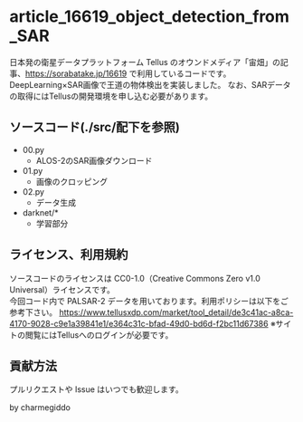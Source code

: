 # article_16619_object_detection_from_SAR
日本発の衛星データプラットフォーム Tellus のオウンドメディア「宙畑」の記事、https://sorabatake.jp/16619 で利用しているコードです。
DeepLearning×SAR画像で王道の物体検出を実装しました。
なお、SARデータの取得にはTellusの開発環境を申し込む必要があります。

## ソースコード(./src/配下を参照)
- 00.py
  - ALOS-2のSAR画像ダウンロード
- 01.py
  - 画像のクロッピング
- 02.py
  - データ生成
- darknet/*
  - 学習部分

## ライセンス、利用規約
ソースコードのライセンスは CC0-1.0（Creative Commons Zero v1.0 Universal）ライセンスです。  
今回コード内で PALSAR-2 データを用いております。利用ポリシーは以下をご参考下さい。
https://www.tellusxdp.com/market/tool_detail/de3c41ac-a8ca-4170-9028-c9e1a39841e1/e364c31c-bfad-49d0-bd6d-f2bc11d67386
※サイトの閲覧にはTellusへのログインが必要です。

## 貢献方法
プルリクエストや Issue はいつでも歓迎します。



by charmegiddo
